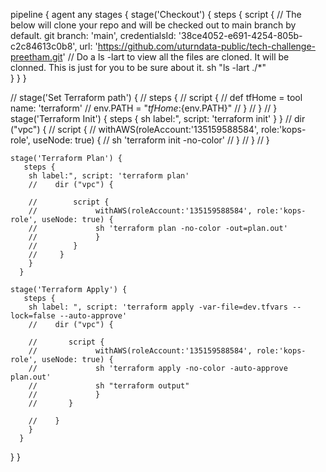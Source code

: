 pipeline {
   agent any
   stages {
    stage('Checkout') {
      steps {
        script {
           // The below will clone your repo and will be checked out to main branch by default.
           git branch: 'main', credentialsId: '38ce4052-e691-4254-805b-c2c84613c0b8', url: 'https://github.com/uturndata-public/tech-challenge-preetham.git'
           // Do a ls -lart to view all the files are cloned. It will be clonned. This is just for you to be sure about it.
           sh "ls -lart ./*"             
          }
       }
    }

//     stage('Set Terraform path') {
//        steps {
//          script {
//             def tfHome = tool name: 'terraform'
//             env.PATH = "${tfHome}:${env.PATH}"
//          }
//      }
//   }
    stage('Terraform Init') {
       steps {
        sh label:", script: 'terraform init'
        }
    }
        //    dir ("vpc") {
        //         script {
        //             withAWS(roleAccount:'135159588584', role:'kops-role', useNode: true) {
        //             sh 'terraform init -no-color'
        //             }
        //      }
        //    }

    stage('Terraform Plan') {
       steps {
        sh label:", script: 'terraform plan'
        //    dir ("vpc") {
            
        //        script {
        //             withAWS(roleAccount:'135159588584', role:'kops-role', useNode: true) {
        //             sh 'terraform plan -no-color -out=plan.out'
        //             }
        //        }
        //     }
        }
      }   

    stage('Terraform Apply') {
       steps {
        sh label: ", script: 'terraform apply -var-file=dev.tfvars --lock=false --auto-approve'
        //    dir ("vpc") {
            
        //       script {
        //             withAWS(roleAccount:'135159588584', role:'kops-role', useNode: true) {
        //             sh 'terraform apply -no-color -auto-approve plan.out'
        //             sh "terraform output"
        //             }
        //       }
            
        //    }
        }
      }
   }
}
